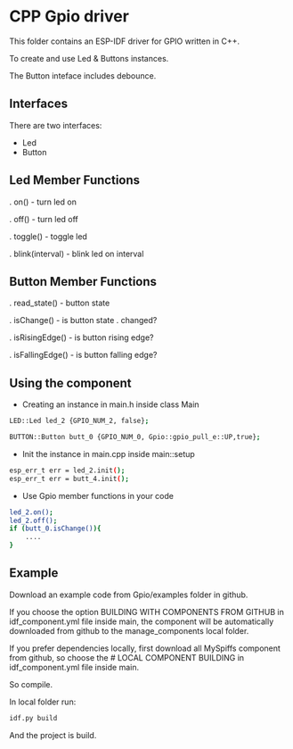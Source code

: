 # CPP Gpio driver
This folder contains an ESP-IDF driver for GPIO written in C++.

To create and use Led & Buttons instances.

The Button inteface includes debounce.

## Interfaces
There are two interfaces:
- Led
- Button

## Led Member Functions
. on() - turn led on

. off() - turn led off

. toggle() - toggle led

. blink(interval) - blink led on interval

## Button Member Functions
. read_state() - button state

. isChange() - is button state . changed?

. isRisingEdge() - is button 
rising edge?

. isFallingEdge() - is button falling edge?


## Using the component
- Creating an instance in main.h inside class Main
```bash
LED::Led led_2 {GPIO_NUM_2, false};

BUTTON::Button butt_0 {GPIO_NUM_0, Gpio::gpio_pull_e::UP,true};
``````

- Init the instance in main.cpp inside main::setup
```bash
esp_err_t err = led_2.init();
esp_err_t err = butt_4.init();
``````
- Use Gpio member functions in your code
```bash
led_2.on();
led_2.off();
if (butt_0.isChange()){
    ....
}
```

## Example
Download an example code from Gpio/examples folder in github.


If you choose the option BUILDING WITH COMPONENTS FROM GITHUB in idf_component.yml file inside main, the component will be automatically downloaded from github to the manage_components local folder.

If you prefer dependencies locally, first download all MySpiffs component from github, so choose the # LOCAL COMPONENT BUILDING  in idf_component.yml file inside main. 

So compile.

In local folder run:
```bash
idf.py build
```

And the project is build.







